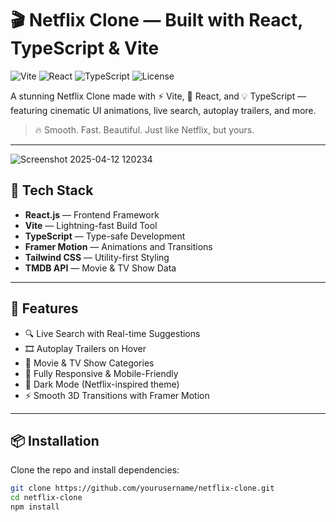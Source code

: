 # 🎬 Netflix Clone — Built with React, TypeScript & Vite

![Vite](https://img.shields.io/badge/Vite-4466E9?style=for-the-badge&logo=vite&logoColor=white)
![React](https://img.shields.io/badge/React-20232A?style=for-the-badge&logo=react&logoColor=61DAFB)
![TypeScript](https://img.shields.io/badge/TypeScript-007ACC?style=for-the-badge&logo=typescript&logoColor=white)
![License](https://img.shields.io/badge/license-MIT-green?style=for-the-badge)

A stunning Netflix Clone made with ⚡ Vite, 💙 React, and 💡 TypeScript — featuring cinematic UI animations, live search, autoplay trailers, and more.

> 🔥 Smooth. Fast. Beautiful. Just like Netflix, but yours.

---

![Screenshot 2025-04-12 120234](https://github.com/user-attachments/assets/b3f5b235-a45f-4c15-9f97-357353b9a283)


## 🚀 Tech Stack

- **React.js** — Frontend Framework
- **Vite** — Lightning-fast Build Tool
- **TypeScript** — Type-safe Development
- **Framer Motion** — Animations and Transitions
- **Tailwind CSS** — Utility-first Styling
- **TMDB API** — Movie & TV Show Data

---

## 🎯 Features

- 🔍 Live Search with Real-time Suggestions
- 🎞️ Autoplay Trailers on Hover
- 🍿 Movie & TV Show Categories
- 📱 Fully Responsive & Mobile-Friendly
- 🌙 Dark Mode (Netflix-inspired theme)
- ⚡ Smooth 3D Transitions with Framer Motion

---

## 📦 Installation

Clone the repo and install dependencies:

```bash
git clone https://github.com/yourusername/netflix-clone.git
cd netflix-clone
npm install

